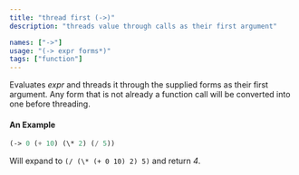 ```yaml
---
title: "thread first (->)"
description: "threads value through calls as their first argument"

names: ["->"]
usage: "(-> expr forms*)"
tags: ["function"]
---
```


Evaluates _expr_ and threads it through the supplied forms as their first argument. Any form that is not already a function call will be converted into one before threading.

#### An Example

```scheme
(-> 0 (+ 10) (\* 2) (/ 5))
```

Will expand to `(/ (\* (+ 0 10) 2) 5)` and return _4_.
